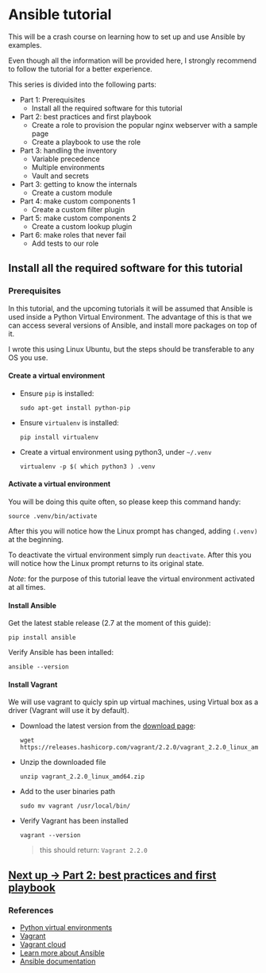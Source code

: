 # Ansible tutorial

This will be a crash course on learning how to set up and use Ansible by examples. 

Even though all the information will be provided here, I strongly recommend to follow the tutorial for a better experience. 

This series is divided into the following parts:

* Part 1: Prerequisites
    * Install all the required software for this tutorial
* Part 2: best practices and first playbook
    * Create a role to provision the popular nginx webserver with a sample page
    * Create a playbook to use the role
* Part 3: handling the inventory
    * Variable precedence
    * Multiple environments
    * Vault and secrets
* Part 3: getting to know the internals
    * Create a custom module
* Part 4: make custom components 1
    * Create a custom filter plugin
* Part 5: make custom components 2
    * Create a custom lookup plugin
* Part 6: make roles that never fail
    * Add tests to our role


## Install all the required software for this tutorial

### Prerequisites

In this tutorial, and the upcoming tutorials it will be assumed that Ansible is used inside a Python Virtual Environment. The advantage of this is that we can access several versions of Ansible, and install more packages on top of it.

I wrote this using Linux Ubuntu, but the steps should be transferable to any OS you use.

#### Create a virtual environment

* Ensure `pip` is installed:
    ```
    sudo apt-get install python-pip
    ```
* Ensure `virtualenv` is installed:
    ```
    pip install virtualenv
    ```
* Create a virtual environment using python3, under `~/.venv`
    ```
    virtualenv -p $( which python3 ) .venv
    ```

#### Activate a virtual environment

You will be doing this quite often, so please keep this command handy:
```
source .venv/bin/activate
```
After this you will notice how the Linux prompt has changed, adding `(.venv)` at the beginning. 

To deactivate the virtual environment simply run `deactivate`. After this you will notice how the Linux prompt returns to its original state. 

*Note*: for the purpose of this tutorial leave the virtual environment activated at all times. 


#### Install Ansible

Get the latest stable release (2.7 at the moment of this guide):
```
pip install ansible
```

Verify Ansible has been intalled:
```
ansible --version
```

#### Install Vagrant

We will use vagrant to quicly spin up virtual machines, using Virtual box as a driver (Vagrant will use it by default).

* Download the latest version from the [download page](https://releases.hashicorp.com/vagrant/):
    ```
    wget https://releases.hashicorp.com/vagrant/2.2.0/vagrant_2.2.0_linux_amd64.zip
    ```
* Unzip the downloaded file
    ```
    unzip vagrant_2.2.0_linux_amd64.zip
    ```
* Add to the user binaries path
    ```
    sudo mv vagrant /usr/local/bin/
    ```
* Verify Vagrant has been installed
    ```
    vagrant --version
    ```
    > this should return: `Vagrant 2.2.0`


## [Next up -> Part 2: best practices and first playbook](#)

### References
- [Python virtual environments](https://docs.python-guide.org/dev/virtualenvs/)
- [Vagrant](https://www.vagrantup.com/)
- [Vagrant cloud](https://app.vagrantup.com/boxes/search)
- [Learn more about Ansible](https://www.ansible.com/how-ansible-works/)
- [Ansible documentation](http://docs.ansible.com/)

